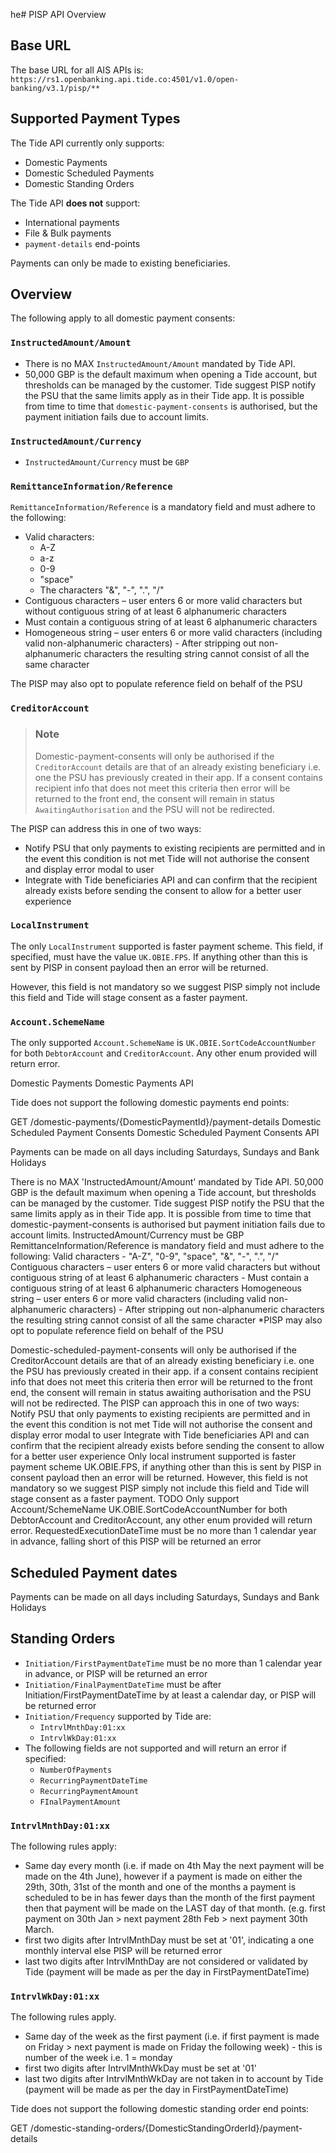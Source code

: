   he# PISP API Overview

## Base URL
The base URL for all AIS APIs is: `https://rs1.openbanking.api.tide.co:4501/v1.0/open-banking/v3.1/pisp/**`

## Supported Payment Types
The Tide API currently only supports:
- Domestic Payments
- Domestic Scheduled Payments
- Domestic Standing Orders

The Tide API __does not__ support:
- International payments
- File & Bulk payments
- `payment-details` end-points 

Payments can only be made to existing beneficiaries.

## Overview
The following apply to all domestic payment consents:

### `InstructedAmount/Amount`
- There is no MAX `InstructedAmount/Amount` mandated by Tide API. 
- 50,000 GBP is the default maximum when opening a Tide account, but thresholds can be managed by the customer. Tide suggest PISP notify the PSU that the same limits apply as in their Tide app. It is possible from time to time that `domestic-payment-consents` is authorised, but the payment initiation fails due to account limits.

### `InstructedAmount/Currency`
- `InstructedAmount/Currency` must be `GBP`

### `RemittanceInformation/Reference` 
`RemittanceInformation/Reference` is a mandatory field and must adhere to the following:
- Valid characters:
  - A-Z
  - a-z 
  - 0-9
  - "space" 
  - The characters "&", "-", ".", "/"
- Contiguous characters – user enters 6 or more valid characters but without contiguous string of at least 6 alphanumeric characters 
- Must contain a contiguous string of at least 6 alphanumeric characters
- Homogeneous string – user enters 6 or more valid characters (including valid non-alphanumeric characters) - After stripping out non-alphanumeric characters the resulting string cannot consist of all the same character

The PISP may also opt to populate reference field on behalf of the PSU

### `CreditorAccount`
<!-- theme: info -->
> ### Note
>
> Domestic-payment-consents will only be authorised if the `CreditorAccount` details are that of an already existing beneficiary i.e. one the PSU has previously created in their app. 
> If a consent contains recipient info that does not meet this criteria then error will be returned to the front end, the consent will remain in status `AwaitingAuthorisation` and the PSU will not be redirected.

The PISP can address this in one of two ways:
- Notify PSU that only payments to existing recipients are permitted and in the event this condition is not met Tide will not authorise the consent and display error modal to user
- Integrate with Tide beneficiaries API and can confirm that the recipient already exists before sending the consent to allow for a better user experience

### `LocalInstrument`
The only `LocalInstrument` supported is faster payment scheme. This field, if specified, must have the value `UK.OBIE.FPS`. If anything other than this is sent by PISP in consent payload then an error will be returned. 

However, this field is not mandatory so we suggest PISP simply not include this field and Tide will stage consent as a faster payment.

### `Account.SchemeName`
The only supported `Account.SchemeName` is `UK.OBIE.SortCodeAccountNumber` for both `DebtorAccount` and `CreditorAccount`. Any other enum provided will return error.

Domestic Payments
Domestic Payments API

Tide does not support the following domestic payments end points:

GET /domestic-payments/{DomesticPaymentId}/payment-details
Domestic Scheduled Payment Consents
Domestic Scheduled Payment Consents API


Payments can be made on all days including Saturdays, Sundays and Bank Holidays

There is no MAX 'InstructedAmount/Amount' mandated by Tide API. 50,000 GBP is the default maximum when opening a Tide account, but thresholds can be managed by the customer. Tide suggest PISP notify the PSU that the same limits apply as in their Tide app. It is possible from time to time that domestic-payment-consents is authorised but payment initiation fails due to account limits.
InstructedAmount/Currency must be GBP
RemittanceInformation/Reference is mandatory field and must adhere to the following:
Valid characters - "A-Z", "0-9", "space", "&", "-", ".", "/"
Contiguous characters – user enters 6 or more valid characters but without contiguous string of at least 6 alphanumeric characters - Must contain a contiguous string of at least 6 alphanumeric characters
Homogeneous string – user enters 6 or more valid characters (including valid non-alphanumeric characters) - After stripping out non-alphanumeric characters the resulting string cannot consist of all the same character
*PISP may also opt to populate reference field on behalf of the PSU

Domestic-scheduled-payment-consents will only be authorised if the CreditorAccount details are that of an already existing beneficiary i.e. one the PSU has previously created in their app. if a consent contains recipient info that does not meet this criteria then error will be returned to the front end, the consent will remain in status awaiting authorisation and the PSU will not be redirected.
The PISP can approach this in one of two ways:
Notify PSU that only payments to existing recipients are permitted and in the event this condition is not met Tide will not authorise the consent and display error modal to user
Integrate with Tide beneficiaries API and can confirm that the recipient already exists before sending the consent to allow for a better user experience
Only local instrument supported is faster payment scheme UK.OBIE.FPS, if anything other than this is sent by PISP in consent payload then an error will be returned. However, this field is not mandatory so we suggest PISP simply not include this field and Tide will stage consent as a faster payment. TODO
Only support Account/SchemeName UK.OBIE.SortCodeAccountNumber for both DebtorAccount and CreditorAccount, any other enum provided will return error.
RequestedExecutionDateTime must be no more than 1 calendar year in advance, falling short of this PISP will be returned an error

## Scheduled Payment dates
Payments can be made on all days including Saturdays, Sundays and Bank Holidays

## Standing Orders
- `Initiation/FirstPaymentDateTime` must be no more than 1 calendar year in advance, or PISP will be returned an error
- `Initiation/FinalPaymentDateTime` must be after Initiation/FirstPaymentDateTime by at least a calendar day, or PISP will be returned error
- `Initiation/Frequency` supported by Tide are:
  - `IntrvlMnthDay:01:xx`
  - `IntrvlWkDay:01:xx`
- The following fields are not supported and will return an error if specified:
  - `NumberOfPayments`
  - `RecurringPaymentDateTime`
  - `RecurringPaymentAmount`
  - `FInalPaymentAmount`


### `IntrvlMnthDay:01:xx`
The following rules apply:
- Same day every month (i.e. if made on 4th May the next payment will be made on the 4th June), however if a payment is made on either the 29th, 30th, 31st of the month and one of the months a payment is scheduled to be in has fewer days than the month of the first payment then that payment will be made on the LAST day of that month. (e.g. first payment on 30th Jan > next payment 28th Feb > next payment 30th March.
- first two digits after IntrvlMnthDay must be set at '01', indicating a one monthly interval else PISP will be returned error
- last two digits after IntrvlMnthDay are not considered or validated by Tide (payment will be made as per the day in FirstPaymentDateTime)

### `IntrvlWkDay:01:xx`
The following rules apply.  
- Same day of the week as the first payment (i.e. if first payment is made on Friday > next payment is made on Friday the following week) - this is number of the week i.e. 1 = monday
- first two digits after IntrvlMnthWkDay must be set at '01'
- last two digits after IntrvlMnthWkDay are not taken in to account by Tide (payment will be made as per the day in FirstPaymentDateTime)


Tide does not support the following domestic standing order end points:

GET /domestic-standing-orders/{DomesticStandingOrderId}/payment-details